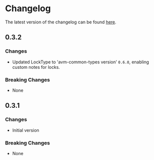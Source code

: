 # Changelog

The latest version of the changelog can be found [here](https://github.com/Azure/bicep-registry-modules/blob/main/avm/res/network/service-endpoint-policy/CHANGELOG.md).

## 0.3.2

### Changes

- Updated LockType to 'avm-common-types version' `0.6.0`, enabling custom notes for locks.

### Breaking Changes

- None

## 0.3.1

### Changes

- Initial version

### Breaking Changes

- None
